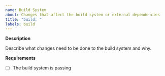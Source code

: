 ```yaml
---
name: Build System
about: Changes that affect the build system or external dependencies
title: "build: "
labels: build
---
```


**Description**

Describe what changes need to be done to the build system and why.

**Requirements**

- [ ] The build system is passing
